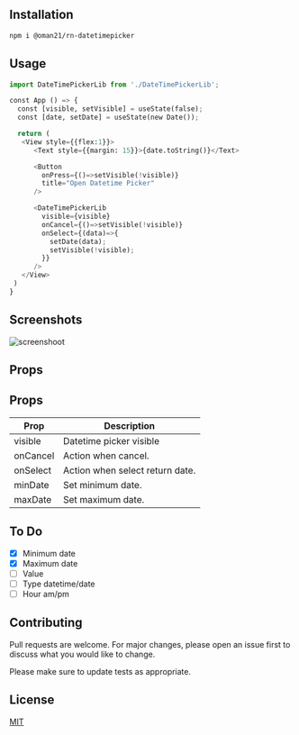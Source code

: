 
## Installation

```bash
npm i @oman21/rn-datetimepicker
```

## Usage

```python
import DateTimePickerLib from './DateTimePickerLib';

const App () => {
  const [visible, setVisible] = useState(false);
  const [date, setDate] = useState(new Date());

  return (
   <View style={{flex:1}}>
      <Text style={{margin: 15}}>{date.toString()}</Text>

      <Button
        onPress={()=>setVisible(!visible)}
        title="Open Datetime Picker"
      />

      <DateTimePickerLib
        visible={visible}
        onCancel={()=>setVisible(!visible)}
        onSelect={(data)=>{
          setDate(data);
          setVisible(!visible);
        }}
      />
   </View>
 )
}
```

## Screenshots

![screenshoot](https://i.ibb.co/SNVKysZ/ezgif-2-59a9372cd8e9.gif)

## Props

## Props

| Prop                    | Description                                                                                 |
|-------------------------|---------------------------------------------------------------------------------------------|
| visible                 | Datetime picker visible                                                                     |
| onCancel                | Action when cancel.                                                                         |
| onSelect                | Action when select return date.                                                             |
| minDate                 | Set minimum date.                                                                           |
| maxDate                 | Set maximum date.                                                                           |
                                                                               
## To Do
- [x] Minimum date
- [x] Maximum date
- [ ] Value
- [ ] Type datetime/date
- [ ] Hour am/pm

## Contributing
Pull requests are welcome. For major changes, please open an issue first to discuss what you would like to change.

Please make sure to update tests as appropriate.

## License
[MIT](https://choosealicense.com/licenses/mit/)
